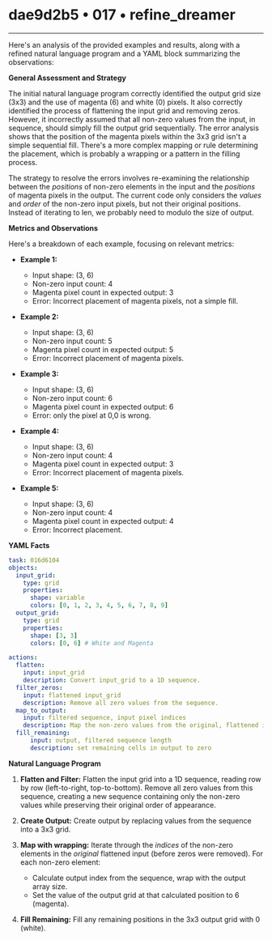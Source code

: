# dae9d2b5 • 017 • refine_dreamer

---
Here's an analysis of the provided examples and results, along with a refined natural language program and a YAML block summarizing the observations:

**General Assessment and Strategy**

The initial natural language program correctly identified the output grid size (3x3) and the use of magenta (6) and white (0) pixels. It also correctly identified the process of flattening the input grid and removing zeros. However, it incorrectly assumed that all non-zero values from the input, in sequence, should simply fill the output grid sequentially. The error analysis shows that the position of the magenta pixels within the 3x3 grid isn't a simple sequential fill. There's a more complex mapping or rule determining the placement, which is probably a wrapping or a pattern in the filling process.

The strategy to resolve the errors involves re-examining the relationship between the *positions* of non-zero elements in the input and the *positions* of magenta pixels in the output. The current code only considers the *values* and *order* of the non-zero input pixels, but not their original positions. Instead of iterating to len, we probably need to modulo the size of output.

**Metrics and Observations**

Here's a breakdown of each example, focusing on relevant metrics:

*   **Example 1:**
    *   Input shape: (3, 6)
    *   Non-zero input count: 4
    *   Magenta pixel count in expected output: 3
    *   Error: Incorrect placement of magenta pixels, not a simple fill.

*   **Example 2:**
    *   Input shape: (3, 6)
    *   Non-zero input count: 5
    *   Magenta pixel count in expected output: 5
    *   Error: Incorrect placement of magenta pixels.

*   **Example 3:**
    *   Input shape: (3, 6)
    *   Non-zero input count: 6
    *   Magenta pixel count in expected output: 6
    * Error: only the pixel at 0,0 is wrong.

*   **Example 4:**
    *   Input shape: (3, 6)
    *   Non-zero input count: 4
    *   Magenta pixel count in expected output: 3
    *   Error: Incorrect placement of magenta pixels.

*   **Example 5:**
    *   Input shape: (3, 6)
    *   Non-zero input count: 4
    *   Magenta pixel count in expected output: 4
    *   Error: Incorrect placement.

**YAML Facts**

```yaml
task: 016d6104
objects:
  input_grid:
    type: grid
    properties:
      shape: variable
      colors: [0, 1, 2, 3, 4, 5, 6, 7, 8, 9]
  output_grid:
    type: grid
    properties:
      shape: [3, 3]
      colors: [0, 6] # White and Magenta

actions:
  flatten:
    input: input_grid
    description: Convert input_grid to a 1D sequence.
  filter_zeros:
    input: flattened input_grid
    description: Remove all zero values from the sequence.
  map_to_output:
    input: filtered sequence, input pixel indices
    description: Map the non-zero values from the original, flattened input (excluding zeros) to the output grid. The mapping is not a simple sequential fill.  The index in the filtered sequence determines the position in the output. Modulo with output size.
  fill_remaining:
      input: output, filtered sequence length
      description: set remaining cells in output to zero

```

**Natural Language Program**

1.  **Flatten and Filter:** Flatten the input grid into a 1D sequence, reading row by row (left-to-right, top-to-bottom). Remove all zero values from this sequence, creating a new sequence containing only the non-zero values while preserving their original order of appearance.

2. **Create Output:** Create output by replacing values from the sequence
   into a 3x3 grid.

3.  **Map with wrapping:** Iterate through the *indices* of the non-zero elements in the *original* flattened input (before zeros were removed). For each non-zero element:
    *   Calculate output index from the sequence, wrap with the output array
        size.
    *   Set the value of the output grid at that calculated position to 6 (magenta).

4.  **Fill Remaining:** Fill any remaining positions in the 3x3 output grid with 0 (white).

